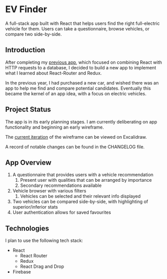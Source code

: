 # EV Finder

A full-stack app built with React that helps users find the right full-electric vehicle for them. Users can take a questionnaire, browse vehicles, or compare two side-by-side.

## Introduction

After completing my [previous app](https://github.com/dylanhamada/blog-project), which focused on combining React with HTTP requests to a database, I decided to build a new app to implement what I learned about React-Router and Redux.

In the previous year, I had purchased a new car, and wished there was an app to help me find and compare potential candidates. Eventually this became the kernel of an app idea, with a focus on electric vehicles.

## Project Status

The app is in its early planning stages. I am currently deliberating on app functionality and beginning an early wireframe.

The [current iteration](https://excalidraw.com/#json=5689566321180672,aDVm3j7vVG_IXqRH0fvtIA) of the wireframe can be viewed on Excalidraw.

A record of notable changes can be found in the CHANGELOG file.

## App Overview

1. A questionnaire that provides users with a vehicle recommendation
   1. Present user with qualities that can be arranged by importance
   2. Secondary recommendations available
2. Vehicle browser with various filters
   1. Vehicles can be selected and their relevant info displayed
3. Two vehicles can be compared side-by-side, with highlighting of superior/inferior stats
4. User authentication allows for saved favourites

## Technologies

I plan to use the following tech stack:

- React
    - React Router
    - Redux
    - React Drag and Drop
- Firebase
